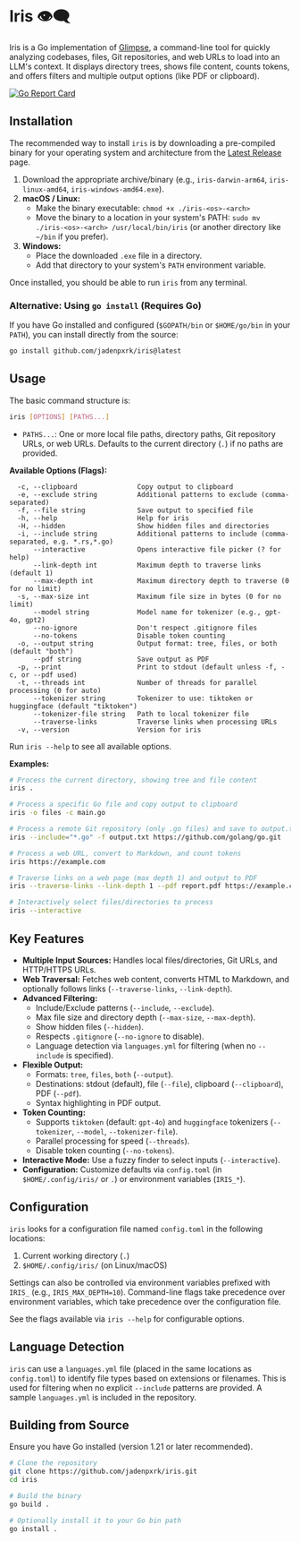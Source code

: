# Iris 👁️‍🗨️

Iris is a Go implementation of [Glimpse](https://github.com/seatedro/glimpse), a command-line tool for quickly analyzing codebases, files, Git repositories, and web URLs to load into an LLM's context. It displays directory trees, shows file content, counts tokens, and offers filters and multiple output options (like PDF or clipboard).

[![Go Report Card](https://goreportcard.com/badge/github.com/jadenpxrk/iris)](https://goreportcard.com/report/github.com/jadenpxrk/iris)

## Installation

The recommended way to install `iris` is by downloading a pre-compiled binary for your operating system and architecture from the [Latest Release](https://github.com/jadenpxrk/iris/releases/latest) page.

1.  Download the appropriate archive/binary (e.g., `iris-darwin-arm64`, `iris-linux-amd64`, `iris-windows-amd64.exe`).
2.  **macOS / Linux:**
    - Make the binary executable: `chmod +x ./iris-<os>-<arch>`
    - Move the binary to a location in your system's PATH: `sudo mv ./iris-<os>-<arch> /usr/local/bin/iris` (or another directory like `~/bin` if you prefer).
3.  **Windows:**
    - Place the downloaded `.exe` file in a directory.
    - Add that directory to your system's `PATH` environment variable.

Once installed, you should be able to run `iris` from any terminal.

### Alternative: Using `go install` (Requires Go)

If you have Go installed and configured (`$GOPATH/bin` or `$HOME/go/bin` in your `PATH`), you can install directly from the source:

```bash
go install github.com/jadenpxrk/iris@latest
```

## Usage

The basic command structure is:

```bash
iris [OPTIONS] [PATHS...]
```

- `PATHS...`: One or more local file paths, directory paths, Git repository URLs, or web URLs. Defaults to the current directory (`.`) if no paths are provided.

**Available Options (Flags):**

```
  -c, --clipboard               Copy output to clipboard
  -e, --exclude string          Additional patterns to exclude (comma-separated)
  -f, --file string             Save output to specified file
  -h, --help                    Help for iris
  -H, --hidden                  Show hidden files and directories
  -i, --include string          Additional patterns to include (comma-separated, e.g. *.rs,*.go)
      --interactive             Opens interactive file picker (? for help)
      --link-depth int          Maximum depth to traverse links (default 1)
      --max-depth int           Maximum directory depth to traverse (0 for no limit)
  -s, --max-size int            Maximum file size in bytes (0 for no limit)
      --model string            Model name for tokenizer (e.g., gpt-4o, gpt2)
      --no-ignore               Don't respect .gitignore files
      --no-tokens               Disable token counting
  -o, --output string           Output format: tree, files, or both (default "both")
      --pdf string              Save output as PDF
  -p, --print                   Print to stdout (default unless -f, -c, or --pdf used)
  -t, --threads int             Number of threads for parallel processing (0 for auto)
      --tokenizer string        Tokenizer to use: tiktoken or huggingface (default "tiktoken")
      --tokenizer-file string   Path to local tokenizer file
      --traverse-links          Traverse links when processing URLs
  -v, --version                 Version for iris
```

Run `iris --help` to see all available options.

**Examples:**

```bash
# Process the current directory, showing tree and file content
iris .

# Process a specific Go file and copy output to clipboard
iris -o files -c main.go

# Process a remote Git repository (only .go files) and save to output.txt
iris --include="*.go" -f output.txt https://github.com/golang/go.git

# Process a web URL, convert to Markdown, and count tokens
iris https://example.com

# Traverse links on a web page (max depth 1) and output to PDF
iris --traverse-links --link-depth 1 --pdf report.pdf https://example.com

# Interactively select files/directories to process
iris --interactive
```

## Key Features

- **Multiple Input Sources:** Handles local files/directories, Git URLs, and HTTP/HTTPS URLs.
- **Web Traversal:** Fetches web content, converts HTML to Markdown, and optionally follows links (`--traverse-links`, `--link-depth`).
- **Advanced Filtering:**
  - Include/Exclude patterns (`--include`, `--exclude`).
  - Max file size and directory depth (`--max-size`, `--max-depth`).
  - Show hidden files (`--hidden`).
  - Respects `.gitignore` (`--no-ignore` to disable).
  - Language detection via `languages.yml` for filtering (when no `--include` is specified).
- **Flexible Output:**
  - Formats: `tree`, `files`, `both` (`--output`).
  - Destinations: stdout (default), file (`--file`), clipboard (`--clipboard`), PDF (`--pdf`).
  - Syntax highlighting in PDF output.
- **Token Counting:**
  - Supports `tiktoken` (default: `gpt-4o`) and `huggingface` tokenizers (`--tokenizer`, `--model`, `--tokenizer-file`).
  - Parallel processing for speed (`--threads`).
  - Disable token counting (`--no-tokens`).
- **Interactive Mode:** Use a fuzzy finder to select inputs (`--interactive`).
- **Configuration:** Customize defaults via `config.toml` (in `$HOME/.config/iris/` or `.`) or environment variables (`IRIS_*`).

## Configuration

`iris` looks for a configuration file named `config.toml` in the following locations:

1.  Current working directory (`.`)
2.  `$HOME/.config/iris/` (on Linux/macOS)

Settings can also be controlled via environment variables prefixed with `IRIS_` (e.g., `IRIS_MAX_DEPTH=10`). Command-line flags take precedence over environment variables, which take precedence over the configuration file.

See the flags available via `iris --help` for configurable options.

## Language Detection

`iris` can use a `languages.yml` file (placed in the same locations as `config.toml`) to identify file types based on extensions or filenames. This is used for filtering when no explicit `--include` patterns are provided. A sample `languages.yml` is included in the repository.

## Building from Source

Ensure you have Go installed (version 1.21 or later recommended).

```bash
# Clone the repository
git clone https://github.com/jadenpxrk/iris.git
cd iris

# Build the binary
go build .

# Optionally install it to your Go bin path
go install .
```
